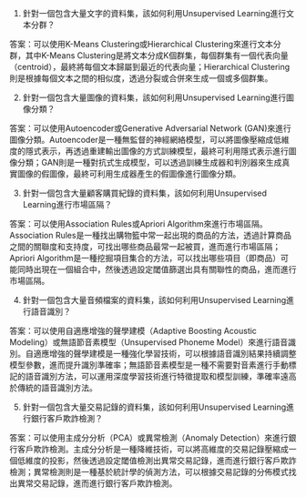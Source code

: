 1. 針對一個包含大量文字的資料集，該如何利用Unsupervised Learning進行文本分群？

答案：可以使用K-Means Clustering或Hierarchical Clustering來進行文本分群，其中K-Means Clustering是將文本分成K個群集，每個群集有一個代表向量（centroid），最終將每個文本歸屬到最近的代表向量；Hierarchical Clustering則是根據每個文本之間的相似度，透過分裂或合併來生成一個或多個群集。

2. 針對一個包含大量圖像的資料集，該如何利用Unsupervised Learning進行圖像分類？

答案：可以使用Autoencoder或Generative Adversarial Network (GAN)來進行圖像分類。Autoencoder是一種無監督的神經網絡模型，可以將圖像壓縮成低維度的隱式表示，再透過重建輸出圖像的方式訓練模型，最終可利用隱式表示進行圖像分類；GAN則是一種對抗式生成模型，可以透過訓練生成器和判別器來生成真實圖像的假圖像，最終可利用生成器產生的假圖像進行圖像分類。

3. 針對一個包含大量顧客購買紀錄的資料集，該如何利用Unsupervised Learning進行市場區隔？

答案：可以使用Association Rules或Apriori Algorithm來進行市場區隔。Association Rules是一種找出購物籃中常一起出現的商品的方法，透過計算商品之間的關聯度和支持度，可找出哪些商品最常一起被買，進而進行市場區隔；Apriori Algorithm是一種挖掘項目集合的方法，可以找出哪些項目（即商品）可能同時出現在一個組合中，然後透過設定閾值篩選出具有關聯性的商品，進而進行市場區隔。

4. 針對一個包含大量音頻檔案的資料集，該如何利用Unsupervised Learning進行語音識別？

答案：可以使用自適應增強的聲學建模（Adaptive Boosting Acoustic Modeling）或無語節音素模型（Unsupervised Phoneme Model）來進行語音識別。自適應增強的聲學建模是一種強化學習技術，可以根據語音識別結果持續調整模型參數，進而提升識別準確率；無語節音素模型是一種不需要對音素進行手動標記的語音識別方法，可以運用深度學習技術進行特徵提取和模型訓練，準確率遠高於傳統的語音識別方法。

5. 針對一個包含大量交易記錄的資料集，該如何利用Unsupervised Learning進行銀行客戶欺詐檢測？

答案：可以使用主成分分析（PCA）或異常檢測（Anomaly Detection）來進行銀行客戶欺詐檢測。主成分分析是一種降維技術，可以將高維度的交易記錄壓縮成一個低維度的投影，然後透過設定閾值檢測出異常交易記錄，進而進行銀行客戶欺詐檢測；異常檢測則是一種基於統計學的偵測方法，可以根據交易記錄的分佈模式找出異常交易記錄，進而進行銀行客戶欺詐檢測。
